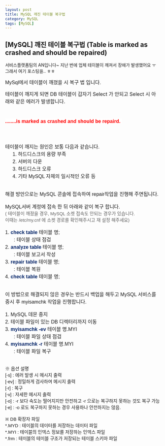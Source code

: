 ```yaml
---
layout: post
title: MySQL 깨진 테이블 복구법
category: MySQL
tags: [MySQL]
---
```


## [MySQL] 깨진 테이블 복구법 (Table is marked as crashed and should be repaired)




서비스플랫폼팀의 AN입니다~
지난 번에 업체 테이블이 깨져서 장애가 발생했어요 ㅜ
그래서 여기 포스팅을.. ㅎㅎ


<p><span style="font-family: &quot;맑은 고딕&quot;, sans-serif; font-size: 12pt;">MySql에서 테이블이 깨졌을 시 복구 법 입니다.</span></p>
<p><span style="font-size: 12pt;">테이블이 깨지게 되면 DB 테이블이 갑자기 Select 가 안되고 Select 시 아래와 같은 에러가 발생합니다.&nbsp;</span></p>
<p><b><br /></b></p>
<p><span style="font-family: &quot;맑은 고딕&quot;, sans-serif; font-size: 12pt; background-color: rgb(255, 255, 255); color: rgb(255, 0, 0);"><b>........is marked as crashed and should be repaird.&nbsp;</b></span></p>
<p><br /></p>
<p style="font-size: 12px; font-family: 굴림, 돋움; margin-top: 0cm; margin-right: 0cm; margin-bottom: 0pt;"><br /></p>
<p style="font-size: 12px; font-family: 굴림, 돋움; margin-top: 0cm; margin-right: 0cm; margin-bottom: 0pt;"><span style="font-family: &quot;맑은 고딕&quot;, sans-serif; font-size: 12pt;">테이블이 깨지는 원인은 보통 다음과 같습니다.&nbsp;</span></p>
<p style="font-size: 12px; font-family: 굴림, 돋움; margin: 0cm 0cm 0pt 2em;"><span style="font-family: &quot;맑은 고딕&quot;, sans-serif; font-size: 12pt;">1. 하드디스크의 용량 부족</span></p>
<p style="font-size: 12px; font-family: 굴림, 돋움; margin: 0cm 0cm 0pt 2em;"><span style="font-family: &quot;맑은 고딕&quot;, sans-serif; font-size: 12pt;">2. 서버의 다운</span></p>
<p style="font-size: 12px; font-family: 굴림, 돋움; margin: 0cm 0cm 0pt 2em;"><span style="font-family: &quot;맑은 고딕&quot;, sans-serif; font-size: 12pt;">3. 하드디스크 오류</span></p>
<p style="font-size: 12px; font-family: 굴림, 돋움; margin: 0cm 0cm 0pt 2em;"><span style="font-family: &quot;맑은 고딕&quot;, sans-serif; font-size: 12pt;">4. 기타 MySQL 자체의 일시적인 오류 등&nbsp;</span></p>
<p style="margin: 0cm 0cm 0pt 2em;"><br /></p>
<p style="margin: 0cm 0cm 0pt 2em;"><br /></p>
<p style="margin-top: 0cm; margin-right: 0cm; margin-bottom: 0pt;"><span style="font-family: &quot;맑은 고딕&quot;, sans-serif; font-size: 12pt;">해결 방안으로는 MySQL&nbsp;콘솔에&nbsp;접속하여 repair작업을 진행해 주면됩니다.</span></p>
<p style="margin-top: 0cm; margin-right: 0cm; margin-bottom: 0pt;"><br /></p>
<p style="margin-top: 0cm; margin-right: 0cm; margin-bottom: 0pt;"><span style="font-family: &quot;맑은 고딕&quot;, sans-serif; font-size: 12pt;">MySQL서버 계정에 접속 한 뒤 아래와 같이 복구 합니다.&nbsp;</span></p>
<p style="margin-top: 0cm; margin-right: 0cm; margin-bottom: 0pt;"><span style="font-family: &quot;맑은 고딕&quot;, sans-serif; font-size: 11pt; background-color: rgb(255, 255, 255); color: rgb(93, 93, 93);">( 테이블이 깨졌을 경우, MySQL 소켓 접속도 안되는 경우가 있습니다.&nbsp;</span></p>
<p style="margin-top: 0cm; margin-right: 0cm; margin-bottom: 0pt;"><span style="font-family: &quot;맑은 고딕&quot;, sans-serif; font-size: 11pt; background-color: rgb(255, 255, 255); color: rgb(93, 93, 93);">이때는&nbsp;/etc/my.cnf 에 소켓 경로를 확인해주시고 재 설정 해주세요)</span></p>
<p style="margin-top: 0cm; margin-right: 0cm; margin-bottom: 0pt;"><br /></p>
<p style="margin-top: 0cm; margin-right: 0cm; margin-bottom: 0pt;"><span style="font-family: &quot;맑은 고딕&quot;, sans-serif; font-size: 12pt;">1. <b><span style="color: rgb(0, 34, 102);">check table</span></b> 테이블 명;&nbsp;</span></p>
<p style="margin: 0cm 0cm 0pt 2em;"><span style="font-family: &quot;맑은 고딕&quot;, sans-serif; font-size: 12pt;">: 테이블 상태 점검</span></p>
<p style="margin-top: 0cm; margin-right: 0cm; margin-bottom: 0pt;"><span style="font-family: &quot;맑은 고딕&quot;, sans-serif; font-size: 12pt;">2. <span style="color: rgb(0, 34, 102);"><b>analyze table</b></span> 테이블 명;</span></p>
<p style="margin: 0cm 0cm 0pt 2em;"><span style="font-family: &quot;맑은 고딕&quot;, sans-serif; font-size: 12pt;">: 테이블 보고서 작성</span></p>
<p style="margin-top: 0cm; margin-right: 0cm; margin-bottom: 0pt;"><span style="font-family: &quot;맑은 고딕&quot;, sans-serif; font-size: 12pt;">3. <span style="color: rgb(0, 34, 102);"><b>repair table</b></span> 테이블 명;</span></p>
<p style="margin: 0cm 0cm 0pt 2em;"><span style="font-family: &quot;맑은 고딕&quot;, sans-serif; font-size: 12pt;">: 테이블 복원</span></p>
<p style="margin-top: 0cm; margin-right: 0cm; margin-bottom: 0pt;"><span style="font-family: &quot;맑은 고딕&quot;, sans-serif; font-size: 12pt;">4. <b><span style="color: rgb(0, 34, 102);">check table</span></b> 테이블 명;</span></p>
<p style="margin-top: 0cm; margin-right: 0cm; margin-bottom: 0pt;"><br /></p>
<p style="margin-top: 0cm; margin-right: 0cm; margin-bottom: 0pt;"><br /></p>
<p style="margin-top: 0cm; margin-bottom: 0pt; margin-right: 0cm;"><span style="font-family: &quot;맑은 고딕&quot;, sans-serif; font-size: 12pt;">이 방법으로 해결되지 않은 경우는 반드시 백업을 해두고 MySQL 서비스를 중시 후 myisamchk 작업을 진행합니다.</span></p>
<p style="margin-top: 0cm; margin-bottom: 0pt; margin-right: 0cm;"><br /></p>
<p style="margin-top: 0cm; margin-bottom: 0pt; margin-right: 0cm;"><span style="font-family: &quot;맑은 고딕&quot;, sans-serif; font-size: 12pt;">1. MySQL 데몬 중지</span></p>
<p style="margin-top: 0cm; margin-bottom: 0pt; margin-right: 0cm;"><span style="font-family: &quot;맑은 고딕&quot;, sans-serif; font-size: 12pt;">2. 테이블 파일이 있는 DB 디렉터리까지 이동</span></p>
<p style="margin-top: 0cm; margin-bottom: 0pt; margin-right: 0cm;"><span style="font-family: &quot;맑은 고딕&quot;, sans-serif; font-size: 12pt;">3. <b><span style="color: rgb(0, 34, 102);">myisamchk -ev</span></b><span style="color: rgb(0, 34, 102);"> </span>테이블 명.MYI</span></p>
<p style="margin: 0cm 0cm 0pt 2em;"><span style="font-family: &quot;맑은 고딕&quot;, sans-serif; font-size: 12pt;">: 테이블 파일 상태 점검</span></p>
<p style="margin-top: 0cm; margin-bottom: 0pt; margin-right: 0cm;"><span style="font-family: &quot;맑은 고딕&quot;, sans-serif; font-size: 12pt;">4. <b><span style="color: rgb(0, 34, 102);">myisamchk -r</span></b>&nbsp;테이블 명.MYI</span></p>
<p style="margin: 0cm 0cm 0pt 2em;"><span style="font-family: &quot;맑은 고딕&quot;, sans-serif; font-size: 12pt;">: 테이블 파일 복구</span></p>
<p style="margin: 0cm 0cm 0pt 2em;"><br /></p>
<p style="margin: 0cm 0cm 0pt 2em;"><br /></p>
<p style="margin-top: 0cm; margin-right: 0cm; margin-bottom: 0pt;"><span style="font-family: &quot;맑은 고딕&quot;, sans-serif; font-size: 11pt;">※ 옵션 설명</span></p>
<p style="margin-top: 0cm; margin-right: 0cm; margin-bottom: 0pt;"><span style="font-family: &quot;맑은 고딕&quot;, sans-serif; font-size: 11pt;">[-s] : 에러 발생 시 메시지 출력</span></p>
<p style="margin-top: 0cm; margin-right: 0cm; margin-bottom: 0pt;"><span style="font-family: &quot;맑은 고딕&quot;, sans-serif; font-size: 11pt;">[-ev] : 정밀하게 검사하여 메시지 출력</span></p>
<p style="margin-top: 0cm; margin-right: 0cm; margin-bottom: 0pt;"><span style="font-family: &quot;맑은 고딕&quot;, sans-serif; font-size: 11pt;">[-r] : 복구</span></p>
<p style="margin-top: 0cm; margin-right: 0cm; margin-bottom: 0pt;"><span style="font-family: &quot;맑은 고딕&quot;, sans-serif; font-size: 11pt;">[-v] : 자세한 메시지 출력&nbsp;</span></p>
<p style="margin-top: 0cm; margin-right: 0cm; margin-bottom: 0pt;"><span style="font-family: &quot;맑은 고딕&quot;, sans-serif; font-size: 11pt;">[-o] : -r 보다 속도는 떨어지지만 안전하고 -r 으로는 복구하지 못하는 것도 복구 가능</span></p>
<p style="margin-top: 0cm; margin-right: 0cm; margin-bottom: 0pt;"><span style="font-family: &quot;맑은 고딕&quot;, sans-serif; font-size: 11pt;">[-e] : -o 로도 복구하지 못하는 경우 사용하나 안전하지는 않음.</span></p>
<p style="margin-top: 0cm; margin-right: 0cm; margin-bottom: 0pt;"><br /></p>
<p style="margin-top: 0cm; margin-right: 0cm; margin-bottom: 0pt;"><span style="font-family: &quot;맑은 고딕&quot;, sans-serif; font-size: 11pt;">※&nbsp;DB 확장자 파일</span></p>
<p style="margin-top: 0cm; margin-right: 0cm; margin-bottom: 0pt;"><span style="font-family: &quot;맑은 고딕&quot;, sans-serif; font-size: 11pt;">*.MYD : 테이블의 데이터를 저장하는 데이터 파일</span></p>
<p style="margin-top: 0cm; margin-right: 0cm; margin-bottom: 0pt;"><span style="font-family: &quot;맑은 고딕&quot;, sans-serif; font-size: 11pt;">*.MYI : 테이블의 인덱스 정보를 저장하는 인덱스 파일</span></p>
<p style="margin-top: 0cm; margin-right: 0cm; margin-bottom: 0pt;"><span style="font-family: &quot;맑은 고딕&quot;, sans-serif; font-size: 11pt;">*.frm : 테이블의 테이블 구조가 저장되는 테이블 스키마 파일&nbsp;</span></p>
<p style="margin: 0cm 0cm 0pt 2em;"><br /></p>
<p style="margin: 0cm 0cm 0pt 2em;"><br /></p>
<p style="margin: 0cm 0cm 0pt 2em;"><br /></p>